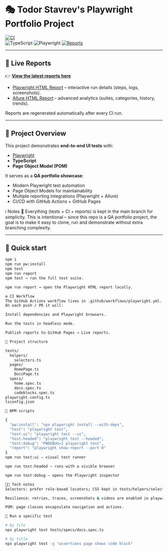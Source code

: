# 🎭 Todor Stavrev's Playwright Portfolio Project

[![CI](https://github.com/tosheto/playwright-portfolio/actions/workflows/playwright.yml/badge.svg)](https://github.com/tosheto/playwright-portfolio/actions/workflows/playwright.yml)  
![TypeScript](https://img.shields.io/badge/TypeScript-5.x-blue)
![Playwright](https://img.shields.io/badge/Playwright-1.46+-green)
[![Reports](https://img.shields.io/badge/📊%20Test%20Reports-Live%20on%20GitHub%20Pages-brightgreen)](https://tosheto.github.io/playwright-portfolio/)

---

## 🔗 Live Reports

👉 [**View the latest reports here**](https://tosheto.github.io/playwright-portfolio/)  

- [Playwright HTML Report](https://tosheto.github.io/playwright-portfolio/playwright-report/index.html) – interactive run details (steps, logs, screenshots).  
- [Allure HTML Report](https://tosheto.github.io/playwright-portfolio/allure-report/index.html) – advanced analytics (suites, categories, history, trends).  

Reports are regenerated automatically after every CI run.  

---

## 📖 Project Overview

This project demonstrates **end-to-end UI tests** with:  
- [Playwright](https://playwright.dev/)  
- **TypeScript**  
- **Page Object Model (POM)**  

It serves as a **QA portfolio showcase**:  
- Modern Playwright test automation  
- Page Object Models for maintainability  
- Multiple reporting integrations (Playwright + Allure)  
- CI/CD with GitHub Actions + GitHub Pages

ℹ️ Notes
📌 Everything (tests + CI + reports) is kept in the main branch for simplicity.
This is intentional – since this repo is a QA portfolio project, the goal is to make it easy to clone, run and demonstrate without extra branching complexity.

---

## 🚀 Quick start

```bash
npm i
npm run pw:install
npm test
npm run report
npm test → run the full test suite.

npm run report → open the Playwright HTML report locally.

⚙️ CI Workflow
The GitHub Actions workflow lives in .github/workflows/playwright.yml.
On each push / PR it will:

Install dependencies and Playwright browsers.

Run the tests in headless mode.

Publish reports to GitHub Pages → Live reports.

📂 Project structure

tests/
  helpers/
    selectors.ts
  pages/
    HomePage.ts
    DocsPage.ts
  specs/
    home.spec.ts
    docs.spec.ts
    codeblocks.spec.ts
playwright.config.ts
tsconfig.json

📜 NPM scripts

{
  "pw:install": "npx playwright install --with-deps",
  "test": "playwright test",
  "test:ui": "playwright test --ui",
  "test:headed": "playwright test --headed",
  "test:debug": "PWDEBUG=1 playwright test",
  "report": "playwright show-report --port 0"
}
npm run test:ui – visual test runner

npm run test:headed – runs with a visible browser

npm run test:debug – opens the Playwright inspector

🧑‍💻 Tech notes
Selectors: prefer role-based locators; CSS kept in tests/helpers/selectors.ts.

Resilience: retries, traces, screenshots & videos are enabled in playwright.config.ts.

POM: page classes encapsulate navigation and actions.

🎯 Run a specific test

# by file
npx playwright test tests/specs/docs.spec.ts

# by title
npx playwright test -g "assertions page shows code block"

